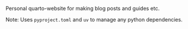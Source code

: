 Personal quarto-website for making blog posts and guides etc.

Note: Uses `pyproject.toml` and `uv` to manage any python dependencies.
